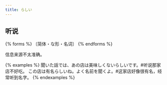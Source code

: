 ```yaml
---
title: らしい
---
```


## 听说

{% forms %}
〔简体・な形・名词〕
{% endforms %}

信息来源不太准确。

{% examples %}
聞いた話では、あの店は美味しくないらしいです。#听说那家店不好吃。
この店は有名らしいね。よく名前を聞くよ。#这家店好像很有名，经常听到名字。
{% endexamples %}
